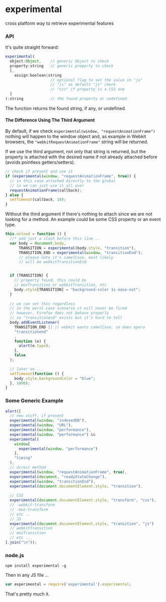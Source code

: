 experimental
============

cross platform way to retrieve experimental features


### API

It's quite straight forward:

```javascript
experimental(
  object:Object,    // generic Object to check
  property:string   // generic property to check
  [,
    assign:boolean|string
                    // optional flag to set the value in "js"
                    // "js" as default "js" check
                    // "css" if property is a CSS one
  ]
):string            // the found property or undefined
```

The function returns the found string, if any, or undefined.

#### The Difference Using The Third Argument
By default, if we check `experimental(window, "requestAnimationFrame")` nothing will happen to the window object and, as example in Webkit browsers, the `"webkitRequestAnimationFrame"` string will be returned.

If we use the third argument, not only that string is returned, but the property is attached with the desired name if not already attached before (avoids pointless getters/setters).

```javascript
// check if present and use it
if (experimental(window, "requestAnimationFrame", true)) {
  // in this case attached directly to the global
  // so we can just use it all over
  requestAnimationFrame(callback);
} else {
  setTimeout(callback, 10);
}
```

Without the third argument if there's nothing to attach since we are not looking for a method. An example could be some CSS property or an event type.

```javascript
this.onload = function () {
  //* add just a slash before this line ..
  var body = document.body,
      TRANSITION = experimental(body.style, "transition"),
      TRANSITION_END = experimental(window, "transitionEnd");
      // please note it's camelCase, most likely
      // will be webkitTransitionEnd


  if (TRANSITION) {
    // property found, this could be
    // mozTransition or webkitTransition, etc
    body.style[TRANSITION] = "background-color 1s ease-out";
  }
  
  // we can set this regardless
  // in the worst case scenario it will never be fired
  // however, Firefox does not behave properly
  // so "transitionend" exists but it's hard to tell
  body.addEventListener(
    TRANSITION_END || // webkit wants camelCase, so does opera
    "transitionend"
    ,
    function (e) {
      alert(e.type);
    },
    false
  );

  // later on ...
  setTimeout(function () {
    body.style.backgroundColor = "blue";
  }, 1000);
}
```


### Some Generic Example

```javascript
alert([
  // new stuff, if present
  experimental(window, "indexedDB"),
  experimental(window, "URL"),
  experimental(window, "performance"),
  experimental(window, "performance") &&
  experimental(
    window[
      experimental(window, "performance")
    ],
    "timing"
  ),
  // direct method
  experimental(window, "requestAnimationFrame", true),
  experimental(document, "readyStateChange"),
  experimental(window, "transitionEnd"),
  experimental(document.documentElement.style, "transition"),
  
  // CSS
  experimental(document.documentElement.style, "transform", "css"),
  // -webkit-transform
  // -moz-transform
  // etc ..
  // JS
  experimental(document.documentElement.style, "transition", "js")
  // webkitTransition
  // mozTransition
  // etc ...
].join("\n"));
```


### node.js

    npm install experimental -g

Then in any JS file ...

```javascript
var experimental = require('experimental').experimental;
```

That's pretty much it.
